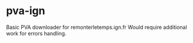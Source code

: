 # pva-ign

Basic PVA downloader for remonterletemps.ign.fr
Would require additional work for errors handling. 
